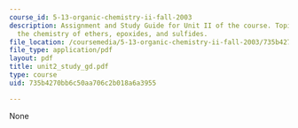```yaml
---
course_id: 5-13-organic-chemistry-ii-fall-2003
description: Assignment and Study Guide for Unit II of the course. Topics include
  the chemistry of ethers, epoxides, and sulfides.
file_location: /coursemedia/5-13-organic-chemistry-ii-fall-2003/735b4270bb6c50aa706c2b018a6a3955_unit2_study_gd.pdf
file_type: application/pdf
layout: pdf
title: unit2_study_gd.pdf
type: course
uid: 735b4270bb6c50aa706c2b018a6a3955

---
```

None